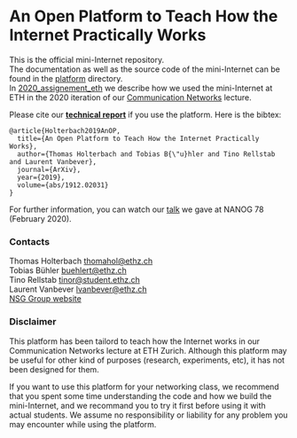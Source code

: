 # An Open Platform to Teach How the Internet Practically Works

This is the official mini-Internet repository. \
The documentation as well as the source code of the mini-Internet can be found in the [platform](platform) directory. \
In [2020_assignement_eth](2020_assignement_eth) we describe how we used the mini-Internet at ETH in the 2020 iteration of our [Communication Networks](https://comm-net.ethz.ch/) lecture.

Please cite our **[technical report]( https://arxiv.org/pdf/1912.02031.pdf)** if you use the platform. Here is the bibtex:
```
@article{Holterbach2019AnOP,
  title={An Open Platform to Teach How the Internet Practically Works},
  author={Thomas Holterbach and Tobias B{\"u}hler and Tino Rellstab and Laurent Vanbever},
  journal={ArXiv},
  year={2019},
  volume={abs/1912.02031}
}
```


For further information, you can watch our [talk](https://www.youtube.com/watch?v=8SRjTqH5Z8M&list=PLO8DR5ZGla8jSzWlrWt_cz13LLAz44rHY&index=11&t=0s) we gave at NANOG 78 (February 2020).

### Contacts

Thomas Holterbach <thomahol@ethz.ch> \
Tobias Bühler <buehlert@ethz.ch> \
Tino Rellstab <tinor@student.ethz.ch> \
Laurent Vanbever <lvanbever@ethz.ch> \
[NSG Group website](https://nsg.ee.ethz.ch/home/)

### Disclaimer

This platform has been tailord to teach how the Internet works in our Communication Networks lecture at ETH Zurich. Although this platform may be useful for other kind of purposes (research, experiments, etc), it has not been designed for them.

If you want to use this platform for your networking class, we recommend that you spent some time understanding the code and how we build the mini-Internet, and we recommand you to try it first before using it with actual students.
We assume no responsibility or liability for any problem you may encounter while using the platform.

